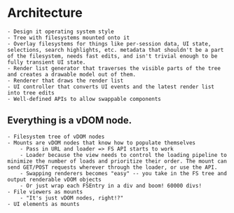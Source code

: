 # Architecture

    - Design it operating system style
    - Tree with filesystems mounted onto it
    - Overlay filesystems for things like per-session data, UI state, selections, search highlights, etc. metadata that shouldn't be a part of the filesystem, needs fast edits, and isn't trivial enough to be fully transient UI state.
    - Render list generator that traverses the visible parts of the tree and creates a drawable model out of them.
    - Renderer that draws the render list
    - UI controller that converts UI events and the latest render list into tree edits
    - Well-defined APIs to allow swappable components

## Everything is a vDOM node.

    - Filesystem tree of vDOM nodes
    - Mounts are vDOM nodes that know how to populate themselves
        - Pass in URL and loader => FS API starts to work
        - Loader because the view needs to control the loading pipeline to minimize the number of loads and prioritize their order. The mount can send GET/POST requests wherever through the loader, or use the API.
        - Swapping renderers becomes "easy" -- you take in the FS tree and output renderable vDOM objects
        - Or just wrap each FSEntry in a div and boom! 60000 divs!
    - File viewers as mounts
        - "It's just vDOM nodes, right!?"
    - UI elements as mounts
